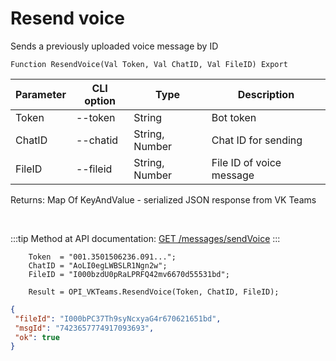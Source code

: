 ﻿---
sidebar_position: 7
---

# Resend voice
 Sends a previously uploaded voice message by ID



`Function ResendVoice(Val Token, Val ChatID, Val FileID) Export`

  | Parameter | CLI option | Type | Description |
  |-|-|-|-|
  | Token | --token | String | Bot token |
  | ChatID | --chatid | String, Number | Chat ID for sending |
  | FileID | --fileid | String, Number | File ID of voice message |

  
  Returns:  Map Of KeyAndValue - serialized JSON response from VK Teams

<br/>

:::tip
Method at API documentation: [GET /messages/sendVoice](https://teams.vk.com/botapi/#/messages/get_messages_sendVoice)
:::
<br/>


```bsl title="Code example"
    Token  = "001.3501506236.091...";
    ChatID = "AoLI0egLWBSLR1Ngn2w";
    FileID = "I000bzdU0pRaLPRFQ42mv6670d55531bd";

    Result = OPI_VKTeams.ResendVoice(Token, ChatID, FileID);
```
 



```json title="Result"
{
 "fileId": "I000bPC37Th9syNcxyaG4r670621651bd",
 "msgId": "7423657774917093693",
 "ok": true
}
```
